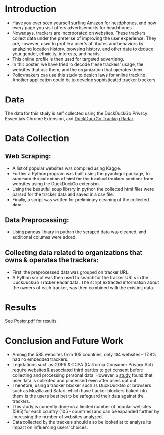 ﻿# Introduction
- Have you ever seen yourself surfing Amazon for headphones, and now every page you visit offers advertisements for headphones
- Nowadays, trackers are incorporated on websites. These trackers collect data under the pretense of improving the user experience. They are, however, used to profile a user's attributes and behaviors by analyzing location history, browsing history, and other data to deduce your gender, ethnicity, interests, and habits.
- This online profile is then used for targeted advertising.
- In this poster, we have tried to decode these trackers' usage, the websites that use them, and the organization that operates them.
- Policymakers can use this study to design laws for online tracking. Another application could be to develop sophisticated tracker blockers.

# Data
The data for this study is self collected using the DuckDuckGo Privacy Essentials Chrome Extension, and [DuckDuckGo Tracking Radar](https://github.com/duckduckgo/tracker-radar).

# Data Collection
## Web Scraping:
- A list of popular websites was compiled using Kaggle.
- Further a Python program was built using the pyautogui package, to automate the collection of html for the blocked trackers sections from websites  using the DuckDuckGo extension.
- Using the beautiful soup library in python the collected html files were parsed for the tracker data and saved in a csv file.
- Finally, a script was written for preliminary cleaning of the collected data.
## Data Preprocessing:
- Using pandas library in python the scraped data was cleaned, and additional columns were added.
## Collecting data related to organizations that owns & operates the trackers:
- First, the preprocessed data was grouped on tracker URL. 
- A Python script was then used to search for the tracker URLs in the DuckDuckGo Tracker Radar data. The script extracted information about the owners of each tracker, was then combined with the existing data.

# Results
See [Poster.pdf](https://github.com/k-lohani/state-of-online-tracking/blob/main/Poster.pdf) for results.

# Conclusion and Future Work
- Among the 585 websites from 105 countries, only 104 websites – 17.8% had no embedded trackers.
- Legislations such as GDPR & CCPA (California Consumer Privacy Act) require websites & associated third parties to get consent before collecting and processing personal data. However, a [study](https://arxiv.org/abs/2202.00885) found that user data is collected and processed even after users opt out.
- Therefore, using a tracker blocker such as DuckDuckGo or browsers such as Mozilla and Safari, which have tracker blockers baked into them, is the user’s best bet to be safeguard their data against the trackers.
- This study is currently done on a limited number of popular websites (585) for each country (105 – countries) and can be expanded further by increasing the number of websites analyzed.
- Data collected by the trackers should also be looked at to analyze its impact on influencing users’ choices.
